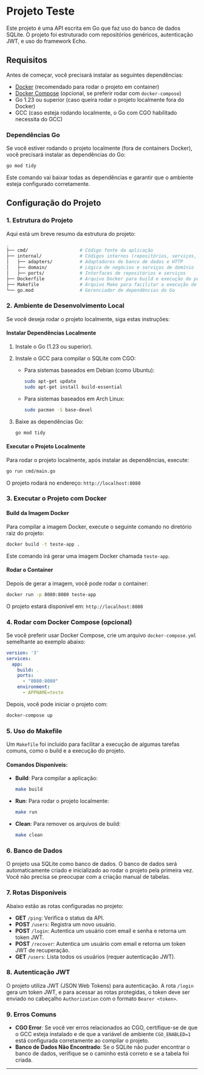 # Projeto Teste

Este projeto é uma API escrita em Go que faz uso do banco de dados SQLite. O projeto foi estruturado com repositórios genéricos, autenticação JWT, e uso do framework Echo.

## Requisitos

Antes de começar, você precisará instalar as seguintes dependências:

- [Docker](https://docs.docker.com/get-docker/) (recomendado para rodar o projeto em container)
- [Docker Compose](https://docs.docker.com/compose/install/) (opcional, se preferir rodar com `docker-compose`)
- Go 1.23 ou superior (caso queira rodar o projeto localmente fora do Docker)
- GCC (caso esteja rodando localmente, o Go com CGO habilitado necessita do GCC)

### Dependências Go

Se você estiver rodando o projeto localmente (fora de containers Docker), você precisará instalar as dependências do Go:

```bash
go mod tidy
```

Este comando vai baixar todas as dependências e garantir que o ambiente esteja configurado corretamente.

## Configuração do Projeto

### 1. Estrutura do Projeto

Aqui está um breve resumo da estrutura do projeto:

```bash
.
├── cmd/                   # Código fonte da aplicação
├── internal/              # Códigos internos (repositórios, serviços, etc)
│   ├── adapters/          # Adaptadores de banco de dados e HTTP
│   ├── domain/            # Lógica de negócios e serviços de domínio
│   ├── ports/             # Interfaces de repositórios e serviços
├── Dockerfile             # Arquivo Docker para build e execução do projeto
├── Makefile               # Arquivo Make para facilitar a execução de tarefas
└── go.mod                 # Gerenciador de dependências do Go
```

### 2. Ambiente de Desenvolvimento Local

Se você deseja rodar o projeto localmente, siga estas instruções:

#### Instalar Dependências Localmente

1. Instale o Go (1.23 ou superior).
2. Instale o GCC para compilar o SQLite com CGO:

   - Para sistemas baseados em Debian (como Ubuntu):

     ```bash
     sudo apt-get update
     sudo apt-get install build-essential
     ```

   - Para sistemas baseados em Arch Linux:

     ```bash
     sudo pacman -S base-devel
     ```

3. Baixe as dependências Go:

   ```bash
   go mod tidy
   ```

#### Executar o Projeto Localmente

Para rodar o projeto localmente, após instalar as dependências, execute:

```bash
go run cmd/main.go
```

O projeto rodará no endereço: `http://localhost:8080`

### 3. Executar o Projeto com Docker

#### Build da Imagem Docker

Para compilar a imagem Docker, execute o seguinte comando no diretório raiz do projeto:

```bash
docker build -t teste-app .
```

Este comando irá gerar uma imagem Docker chamada `teste-app`.

#### Rodar o Container

Depois de gerar a imagem, você pode rodar o container:

```bash
docker run -p 8080:8080 teste-app
```

O projeto estará disponível em: `http://localhost:8080`

### 4. Rodar com Docker Compose (opcional)

Se você preferir usar Docker Compose, crie um arquivo `docker-compose.yml` semelhante ao exemplo abaixo:

```yaml
version: '3'
services:
  app:
    build: .
    ports:
      - "8080:8080"
    environment:
      - APPNAME=teste
```

Depois, você pode iniciar o projeto com:

```bash
docker-compose up
```

### 5. Uso do Makefile

Um `Makefile` foi incluído para facilitar a execução de algumas tarefas comuns, como o build e a execução do projeto.

#### Comandos Disponíveis:

- **Build**: Para compilar a aplicação:

  ```bash
  make build
  ```

- **Run**: Para rodar o projeto localmente:

  ```bash
  make run
  ```

- **Clean**: Para remover os arquivos de build:

  ```bash
  make clean
  ```

### 6. Banco de Dados

O projeto usa SQLite como banco de dados. O banco de dados será automaticamente criado e inicializado ao rodar o projeto pela primeira vez. Você não precisa se preocupar com a criação manual de tabelas.

### 7. Rotas Disponíveis

Abaixo estão as rotas configuradas no projeto:

- **GET** `/ping`: Verifica o status da API.
- **POST** `/users`: Registra um novo usuário.
- **POST** `/login`: Autentica um usuário com email e senha e retorna um token JWT.
- **POST** `/recover`: Autentica um usuário com email e retorna um token JWT de recuperação.
- **GET** `/users`: Lista todos os usuários (requer autenticação JWT).

### 8. Autenticação JWT

O projeto utiliza JWT (JSON Web Tokens) para autenticação. A rota `/login` gera um token JWT, e para acessar as rotas protegidas, o token deve ser enviado no cabeçalho `Authorization` com o formato `Bearer <token>`.

### 9. Erros Comuns

- **CGO Error**: Se você ver erros relacionados ao CGO, certifique-se de que o GCC esteja instalado e de que a variável de ambiente `CGO_ENABLED=1` está configurada corretamente ao compilar o projeto.
- **Banco de Dados Não Encontrado**: Se o SQLite não puder encontrar o banco de dados, verifique se o caminho está correto e se a tabela foi criada.

---